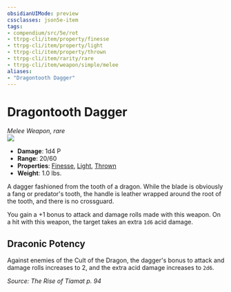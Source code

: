 ```yaml
---
obsidianUIMode: preview
cssclasses: json5e-item
tags:
- compendium/src/5e/rot
- ttrpg-cli/item/property/finesse
- ttrpg-cli/item/property/light
- ttrpg-cli/item/property/thrown
- ttrpg-cli/item/rarity/rare
- ttrpg-cli/item/weapon/simple/melee
aliases: 
- "Dragontooth Dagger"
---
```

# Dragontooth Dagger
*Melee Weapon, rare*  
![](/3-Mechanics/CLI/items/img/dragontooth-dagger.webp#right)  

- **Damage**: 1d4 P
- **Range**: 20/60
- **Properties**: [Finesse](/3-Mechanics/CLI/rules/item-properties.md#Finesse), [Light](/3-Mechanics/CLI/rules/item-properties.md#Light), [Thrown](/3-Mechanics/CLI/rules/item-properties.md#Thrown)
- **Weight**: 1.0 lbs.

A dagger fashioned from the tooth of a dragon. While the blade is obviously a fang or predator's tooth, the handle is leather wrapped around the root of the tooth, and there is no crossguard.

You gain a +1 bonus to attack and damage rolls made with this weapon. On a hit with this weapon, the target takes an extra `1d6` acid damage.

## Draconic Potency

Against enemies of the Cult of the Dragon, the dagger's bonus to attack and damage rolls increases to 2, and the extra acid damage increases to `2d6`.

*Source: The Rise of Tiamat p. 94*